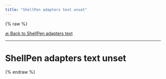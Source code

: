 ```yaml
---
title: "ShellPen adapters text unset"
---
```


{% raw %}





[🔙 Back to ShellPen adapters text](/api/ShellPen/adapters/text)

---







<!-- Todo, if there are no subcommands under the child commands, use a smaller heading size -->


# ShellPen adapters text unset














  
{% endraw %}
